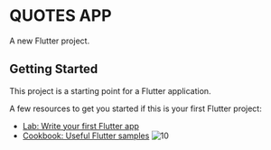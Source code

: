 # QUOTES APP

A new Flutter project.

## Getting Started

This project is a starting point for a Flutter application.

A few resources to get you started if this is your first Flutter project:

- [Lab: Write your first Flutter app](https://docs.flutter.dev/get-started/codelab)
- [Cookbook: Useful Flutter samples](https://docs.flutter.dev/cookbook)
![10](https://user-images.githubusercontent.com/83392919/190422435-9d3aac96-5ef6-4b89-a6ca-268ce9543261.png)

